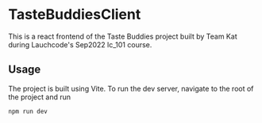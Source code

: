 # TasteBuddiesClient

This is a react frontend of the Taste Buddies project built by Team Kat during Lauchcode's Sep2022 lc_101 course.

## Usage

The project is built using Vite. To run the dev server, navigate to the root of the project and run

```
npm run dev
```
